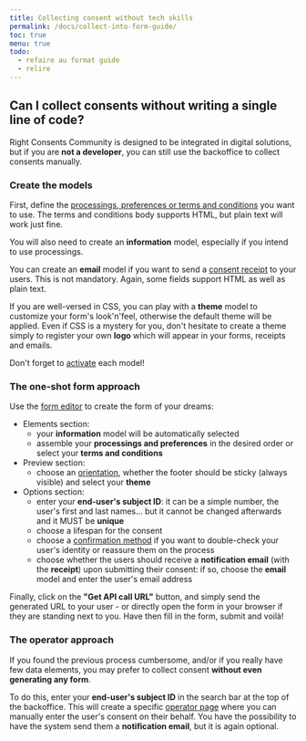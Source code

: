 ```yaml
---
title: Collecting consent without tech skills
permalink: /docs/collect-into-form-guide/
toc: true
menu: true
todo:
  - refaire au format guide
  - relire
---
```


## Can I collect consents without writing a single line of code?

Right Consents Community is designed to be integrated in digital solutions, but if you are **not a developer**, you can still use the backoffice to collect consents manually.

### Create the models

First, define the [processings, preferences or terms and conditions](/docs/model-types) you want to use. The terms and conditions body supports HTML, but plain text will work just fine.

You will also need to create an **information** model, especially if you intend to use processings.

You can create an **email** model if you want to send a [consent receipt](/docs/records-receipts) to your users. This is not mandatory. Again, some fields support HTML as well as plain text.

If you are well-versed in CSS, you can play with a **theme** model to customize your form's look'n'feel, otherwise the default theme will be applied. Even if CSS is a mystery for you, don't hesitate to create a theme simply to register your own **logo** which will appear in your forms, receipts and emails.

Don't forget to [activate](/docs/model-lifecycle) each model!

### The one-shot form approach

Use the [form editor](/docs/consent-context) to create the form of your dreams:
- Elements section:
  - your **information** model will be automatically selected
  - assemble your **processings and preferences** in the desired order or select your **terms and conditions**
- Preview section:
  - choose an [orientation](/docs/themes), whether the footer should be sticky (always visible) and select your **theme**
- Options section:
  - enter your **end-user's subject ID**: it can be a simple number, the user's first and last names... but it cannot be changed afterwards and it MUST be **unique**
  - choose a lifespan for the consent
  - choose a [confirmation method](/docs/confirmation) if you want to double-check your user's identity or reassure them on the process
  - choose whether the users should receive a **notification email** (with the **receipt**) upon submitting their consent: if so, choose the **email** model and enter the user's email address

Finally, click on the **"Get API call URL"** button, and simply send the generated URL to your user - or directly open the form in your browser if they are standing next to you. Have then fill in the form, submit and voilà!

### The operator approach

If you found the previous process cumbersome, and/or if you really have few data elements, you may prefer to collect consent **without even generating any form**.

To do this, enter your **end-user's subject ID** in the search bar at the top of the backoffice. This will create a specific [operator page](/docs/operator-access) where you can manually enter the user's consent on their behalf. You have the possibility to have the system send them a **notification email**, but it is again optional.
